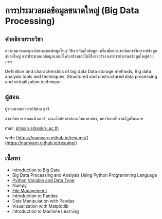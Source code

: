 # การประมวลผลข้อมูลขนาดใหญ่ (Big Data Processing)

## คำอธิยายรายวิชา

ความหมายและคุณลักษณะของข้อมูลใหญ่ วิธีการจัดเก็บข้อมูล เครื่องมือและเทคนิคการวิเคราะห์ข้อมูลขนาดใหญ่ การประมวลผลข้อมูลแบบมีโครงสร้างและไม่มีโครงสร้าง และการนำเสนอข้อมูลใหญ่ด้วยภาพ

Definition and characteristics of big data Data storage methods, Big data analysis tools and techniques, Structured and unstructured data processing and virtualization technique

## ผู้สอน

ผู้ช่วยศาสตราจารย์พิศาล สุขขี

สาขาวิทยาการคอมพิวเตอร์,
คณะศิลปศาสตร์และวิทยาศาสตร์,
มหาวิทยาลัยราชภัฏศรีสะเกษ

mail: phisan.s@sskru.ac.th

web: [https://numvarn.github.io/resume/](https://numvarn.github.io/resume/)

## เนื้อหา

- [Introduction to Big Data](https://github.com/numvarn/BigDataProcessing/blob/main/content/01.Intro_BigData.ipynb)
- Big Data Processing and Analysis Using Python Programming Language
- [Python Variable and Data Type](https://github.com/numvarn/BigDataProcessing/blob/main/content/03_Variable_and_Data_Types.ipynb)
- Numpy
- [File Management](https://github.com/numvarn/BigDataProcessing/blob/main/content/05_files.ipynb)
- Introduction to Pandas
- Data Manipulation with Pandas
- Visualization with Matplotlib
- Introduction to Machine Learning
